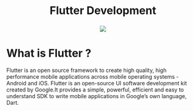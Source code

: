 <h1 align="center">Flutter Development</h1>

###

<div align="center">
  <img width="full" src="https://static.placementpreparation.io/cdn-cgi/image/metadata=keep,quality=60,width=1440,f=auto,fit=cover/aptitude-images/aptitude/category/v2/webps/flutter-banner-desktop.webp"  />
</div>

###

# What is Flutter ?
Flutter is an open source framework to create high quality, high performance mobile applications across mobile operating systems - Android and iOS. Flutter is an open-source UI software development kit created by Google.It provides a simple, powerful, efficient and easy to understand SDK to write mobile applications in Google’s own language, Dart. 






